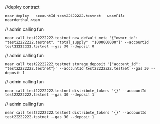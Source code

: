 //deploy contract
```
near deploy --accountId test22222222.testnet --wasmFile nearderthal.wasm
```
// admin calling fun
```
near call test22222222.testnet new_default_meta '{"owner_id": "test22222222.testnet", "total_supply": "1000000000"}' --accountId test22222222.testnet --gas 30 --deposit 0
```

// admin calling fun
```
near call test22222222.testnet storage_deposit '{"account_id": "test22222222.testnet"}' --accountId test22222222.testnet --gas 30 --deposit 1
```

// admin calling fun 
```
near call test22222222.testnet distribute_tokens '{}' --accountId test22222222.testnet --gas 30 --deposit 1
```

// admin calling fun 
```
near call test22222222.testnet distribute_tokens '{}' --accountId test22222222.testnet --gas 30 --deposit 1
```
